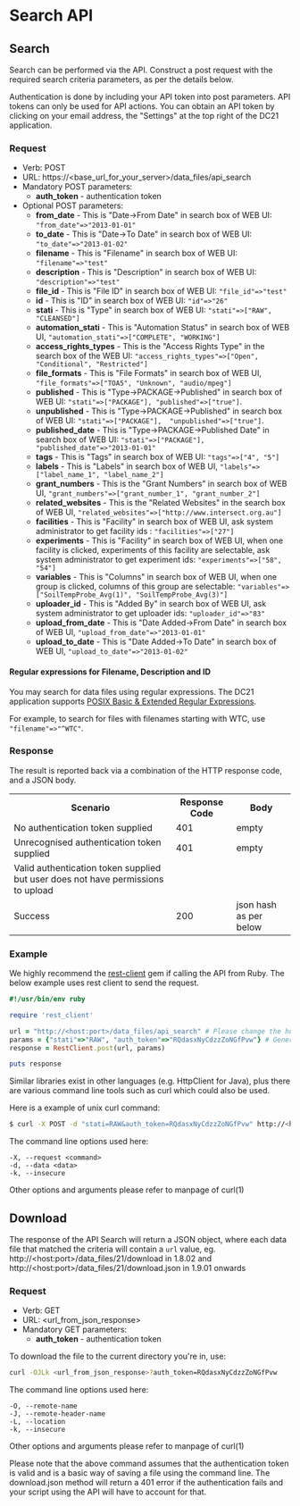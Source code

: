 # Search API

## Search
Search can be performed via the API. Construct a post request with the required search criteria parameters, as per the details below.

Authentication is done by including your API token into post parameters. API tokens can only be used for API actions. You can obtain an API token by clicking on your email address, the "Settings" at the top right of the DC21 application.

### Request

* Verb: POST
* URL: https://\<base_url_for_your_server\>/data_files/api_search
* Mandatory POST parameters:
  * **auth_token** - authentication token
* Optional POST parameters:
  * **from_date** - This is "Date->From Date" in search box of WEB UI: `"from_date"=>"2013-01-01"`
  * **to_date** - This is "Date->To Date" in search box of WEB UI: `"to_date"=>"2013-01-02"`
  * **filename** - This is "Filename" in search box of WEB UI: `"filename"=>"test"`
  * **description** - This is "Description" in search box of WEB UI: `"description"=>"test"`
  * **file_id** - This is "File ID" in search box of WEB UI: `"file_id"=>"test"`
  * **id** - This is "ID" in search box of WEB UI: `"id"=>"26"`
  * **stati** - This is "Type" in search box of WEB UI: `"stati"=>["RAW", "CLEANSED"]`
  * **automation_stati** - This is "Automation Status" in search box of WEB UI, `"automation_stati"=>["COMPLETE", "WORKING"]`
  * **access_rights_types** - This is the "Access Rights Type" in the search box of the WEB UI: `"access_rights_types"=>["Open", "Conditional", "Restricted"]`
  * **file_formats** - This is "File Formats" in search box of WEB UI, `"file_formats"=>["TOA5", "Unknown", "audio/mpeg"]`
  * **published** - This is "Type->PACKAGE->Published" in search box of WEB UI: `"stati"=>["PACKAGE"], "published"=>["true"]`.
  * **unpublished** - This is "Type->PACKAGE->Published" in search box of WEB UI: `"stati"=>["PACKAGE"],  "unpublished"=>["true"]`.
  * **published_date** - This is "Type->PACKAGE->Published Date" in search box of WEB UI: `"stati"=>["PACKAGE"], "published_date"=>"2013-01-01"`
  * **tags** - This is "Tags" in search box of WEB UI: `"tags"=>["4", "5"]`
  * **labels** - This is "Labels" in search box of WEB UI, `"labels"=>["label_name_1", "label_name_2"]`
  * **grant_numbers** - This is the "Grant Numbers" in search box of WEB UI, `"grant_numbers"=>["grant_number_1", "grant_number_2"]`
  * **related_websites** - This is the "Related Websites" in the search box of WEB UI, `"related_websites"=>["http://www.intersect.org.au"]`
  * **facilities** - This is "Facility" in search box of WEB UI, ask system administrator to get facility ids : `"facilities"=>["27"]`
  * **experiments** - This is "Facility" in search box of WEB UI, when one facility is clicked, experiments of this facility are selectable, ask system administrator to get experiment ids: `"experiments"=>["58", "54"]`
  * **variables** - This is "Columns" in search box of WEB UI, when one group is clicked, columns of this group are selectable: `"variables"=>["SoilTempProbe_Avg(1)", "SoilTempProbe_Avg(3)"]`
  * **uploader_id** - This is "Added By" in search box of WEB UI, ask system administrator to get uploader ids: `"uploader_id"=>"83"`
  * **upload_from_date** - This is "Date Added->From Date" in search box of WEB UI, `"upload_from_date"=>"2013-01-01"`
  * **upload_to_date** - This is "Date Added->To Date" in search box of WEB UI, `"upload_to_date"=>"2013-01-02"`


#### Regular expressions for Filename, Description and ID

You may search for data files using regular expressions. The DC21 application supports [POSIX Basic & Extended Regular Expressions](http://en.wikipedia.org/wiki/Regular_expression#POSIX_Basic_Regular_Expressions).

For example, to search for files with filenames starting with WTC, use `"filename"=>"^WTC"`.

### Response
The result is reported back via a combination of the HTTP response code, and a JSON body.
<table>
 <tr>
  <th>Scenario</th>
  <th>Response Code</th>
  <th>Body</th>
 </tr>
 <tr>
  <td>No authentication token supplied</td>
  <td>401</td>
  <td>empty</td>
 </tr>
 <tr>
  <td>Unrecognised authentication token supplied</td>
  <td>401</td>
  <td>empty</td>
 </tr>
 <tr>
  <td>Valid authentication token supplied but user does not
  have permissions to upload</td>
  <td></td>
  <td></td>
 </tr>
 <tr>
  <td>Success</td>
  <td>200</td>
  <td>json hash as per below</td>
 </tr>
</table>


### Example
We highly recommend the [rest-client](https://github.com/rest-client/rest-client) gem if calling the API from Ruby. The below example uses rest client to send the request.

```ruby
#!/usr/bin/env ruby

require 'rest_client'

url = "http://<host:port>/data_files/api_search" # Please change the host:port part!
params = {"stati"=>"RAW", "auth_token"=>"RQdasxNyCdzzZoNGfPvw"} # Generate your own token and paste here
response = RestClient.post(url, params)

puts response
```

Similar libraries exist in other languages (e.g. HttpClient for Java), plus there are various command line tools such as curl which could also be used.

Here is a example of unix curl command:

```bash
$ curl -X POST -d "stati=RAW&auth_token=RQdasxNyCdzzZoNGfPvw" http://<host:port>/data_files/api_search
```

The command line options used here:
```
-X, --request <command>
-d, --data <data>
-k, --insecure
```

Other options and arguments please refer to manpage of curl(1)

## Download

The response of the API Search will return a JSON object, where each data file that matched the criteria will contain a `url` value, eg. http://\<host\:port\>/data_files/21/download in 1.8.02 and http://\<host\:port\>/data_files/21/download.json in 1.9.01 onwards

### Request

* Verb: GET
* URL: \<url_from_json_response\>
* Mandatory GET parameters:
  * **auth_token** - authentication token

To download the file to the current directory you're in, use:
```bash
curl -OJLk <url_from_json_response>?auth_token=RQdasxNyCdzzZoNGfPvw
```

The command line options used here:
```
-O, --remote-name
-J, --remote-header-name
-L, --location
-k, --insecure
```

Other options and arguments please refer to manpage of curl(1)

Please note that the above command assumes that the authentication token is valid and is a basic way of saving a file using the command line. The download.json method will return a 401 error if the authentication fails and your script using the API will have to account for that.
